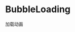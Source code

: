 # BubbleLoading
加载动画

[](https://github.com/WayneSuper/BubbleLoading/blob/master/preview/20151020141812666.gif)
